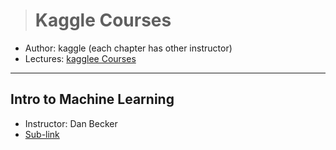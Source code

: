 > # Kaggle Courses

- Author: kaggle (each chapter has other instructor)
- Lectures: [kagglee Courses](https://www.kaggle.com/learn/overview)

---

## Intro to Machine Learning

- Instructor: Dan Becker
- [Sub-link](https://www.kaggle.com/learn/intro-to-machine-learning)
